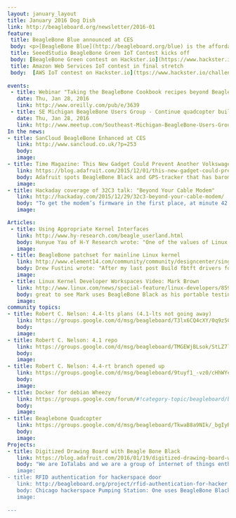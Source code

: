 ```yaml
---
layout: january_layout
title: January 2016 Dog Dish
link: http://beagleboard.org/newsletter/2016-01
feature:
 title: BeagleBone Blue announced at CES
 body: <p>[BeagleBone Blue](http://beagleboard.org/blue) is the affordable and complete educational robotics controller built around the popular BeagleBone open hardware computer. With complete robotics education curriculum, barriers to learning and growing are completely eliminated.  Additional details to be announced in February. Production planned for May.</p><p>Jason Kridner gave an [overview to NewsWatch](https://vimeo.com/151100483)</p><p>Tom Bewley of UCSD also shared a [brief introduction to BeagleBone Blue](https://www.youtube.com/watch?v=T15D7U2BOf4)</p>
 title: SeeedStudio BeagleBone Green IoT Contest kicks off
 body: [BeagleBone Green contest on Hackster.io](https://www.hackster.io/challenges/beaglebonegreen) will send the winners to Maker Faire Shenzhen.  Deadline to submit your project idea is: Feb 22, 2016 at 11:59 PM PT.  Project build deadline will then be: Mar 31, 2016 at 11:59 PM PT.
 title: Amazon Web Services IoT contest in final stretch
 body:  [AWS IoT contest on Hackster.io](ttps://www.hackster.io/challenges/AWSIoTMegaContest) will end on Jan 31, 2016 at 11:59 PM PT.  Contestants were given a choice of development kits including the [BeagleBone Green and Grove IoT Starter Kit by Seeedstudio](http://www.seeedstudio.com/wiki/Beagle_Bone_Green_and_Grove_IoT_Starter_Kit_Powered_by_AWS).
 
events:
 - title: Webinar "Taking the BeagleBone Cookbook recipes beyond BeagleBone Black"
   date: Thu, Jan 28, 2016
   link: http://www.oreilly.com/pub/e/3639
 - title: SE Michigan BeagleBone Users Group - Continue quadcopter build
   date: Thu, Jan 28, 2016
   link: http://www.meetup.com/Southeast-Michigan-BeagleBone-Users-Group/events/227365084/
In the news:
- title: SanCloud BeagleBone Enhanced at CES
   link: http://www.sancloud.co.uk/?p=253
   body: 
   image:
- title: Time Magazine: This New Gadget Could Prevent Another Volkswagen Scandal
   link: https://blog.adafruit.com/2015/12/01/this-new-gadget-could-prevent-another-volkswagen-scandal-time/
   body: Adafruit spots BeagleBone Black and GPS-tracker that has barometric pressure reading and humidity
   image:
- title: Hackaday coverage of 32C3 talk: "Beyond Your Cable Modem"
   link: http://hackaday.com/2015/12/29/32c3-beyond-your-cable-modem/
   body: "To get the modem’s firmware in the first place, at minute 42 of the talk, Alexander shows briefly how he pulled the flash chip off the device and read it into his computer using a BeagleBone Black"
   image:

Articles:
 - title: Using Appropriate Kernel Interfaces
   link: http://www.hy-research.com/beagle_userland.html
   body: Hunyue Yau of H-Y Research wrote: "One of the values of Linux on the BeagleBoards is being able to leverage existing Linux software. However, an alarming tread on support lists, tutorials, and projects is devaluating Linux possibly without even users being aware of it. Let's briefly look at some common problems."
   image:
 - title: BeagleBone patchset for mainline Linux kernel
   link: http://www.element14.com/community/community/designcenter/single-board-computers/next-gen_beaglebone/blog/2015/12/05/mainline-linux-kernel-on-beaglebone-black
   body: Drew Fustini wrote: "After my last post Build fbtft drivers for Linux 4.4 on BeagleBone Black, I was curious what patches are needed to run mainline Linux kernel on BeagleBone Black. Here's what I've found so far."
   image:
 - title: Linux Kernel Developer Workspaces Video: Mark Brown
   link: http://www.linux.com/news/special-feature/linux-developers/859805-linux-kernel-developer-workspaces-video-mark-brown
   body: great to see Mark uses BeagleBone Black as his portable testing lab
   image:
community topics: 
- title: Robert C. Nelson: 4.4-lts plans (4.1-lts not going away)
   link: https://groups.google.com/d/msg/beagleboard/T3lx6CQ4cXY/0q9z5C-8CQAJ
   body: 
   image:
- title: Robert C. Nelson: 4.1 repo
   link: https://groups.google.com/d/msg/beagleboard/TMGEWjBLsok/StLZ7lvUmRYJ
   body: 
   image:
- title: Robert C. Nelson: 4.4-rt branch opened up
   link: https://groups.google.com/d/msg/beagleboard/9tuyf1_-vz0/cHhWYcPcDAAJ
   body: 
   image:
- title: Docker for debian Wheezy
   link: https://groups.google.com/forum/#!category-topic/beagleboard/beaglebone-black/2cnwVEmKqX4
   body: 
   image:
- title: Beaglebone Quadcopter
   link: https://groups.google.com/d/msg/beagleboard/TkwaB8a9NIk/_bgIyRuBHLAJ
   body: 
   image:
Projects:
- title: Digitized Drawing Board with Beagle Bone Black
   link: https://blog.adafruit.com/2016/01/19/digitized-drawing-board-with-beagle-bone-black-arttuesday/
   body: "We are IoTalabs and we are a group of internet of things enthusiasts that love hacking together different devices. We’ve been working on many projects and we wanted to share our experience making a digitized drawing board: http://doteverything.co/blog2.html.
   image:
- title: RFID authentication for hackerspace door
   link: http://beagleboard.org/project/rfid-authentication-for-hacker
   body: Chicago hackerspace Pumping Station: One uses BeagleBone Black and RFID to control door access
   image:
 
---
```

